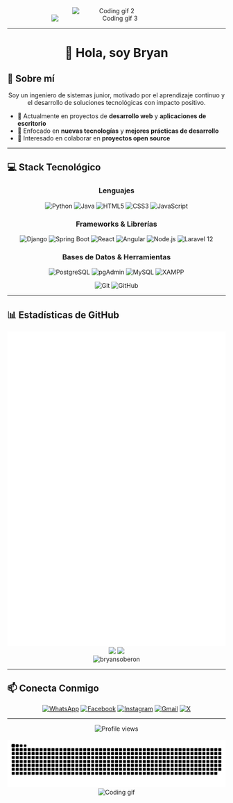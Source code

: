 <div align="center">  
  <img src="https://media4.giphy.com/media/v1.Y2lkPTc5MGI3NjExaGZ3ODY2MXR2aXh0aDN2cDIyeTl2NzNsMzNxMW02MTMyNHo1c2R2cyZlcD12MV9pbnRlcm5hbF9naWZfYnlfaWQmY3Q9Zw/du3J3cXyzhj75IOgvA/giphy.gif" width="190" alt="Coding gif 2" style="display:inline-block; margin-right: 15px;"/>
  
  <img src="https://media0.giphy.com/media/v1.Y2lkPTc5MGI3NjExanVsMXA0cGhrM3Bhcnc2N3Rjd3N4ZmpxbzJzYTFjYm9wc3YyeTJrZSZlcD12MV9pbnRlcm5hbF9naWZfYnlfaWQmY3Q9Zw/QXwtfadqo7wbfmT46H/giphy.gif" width="300" alt="Coding gif 3" style="display:inline-block;"/>
</div>

---

<h1 align="center">👋 Hola, soy Bryan</h1>

## 🚀 Sobre mí
<p align="center">
Soy un ingeniero de sistemas junior, motivado por el aprendizaje continuo y el desarrollo de soluciones tecnológicas con impacto positivo.  
</p>

- 🔭 Actualmente en proyectos de **desarrollo web** y **aplicaciones de escritorio**  
- 🌱 Enfocado en **nuevas tecnologías** y **mejores prácticas de desarrollo**  
- 👯 Interesado en colaborar en **proyectos open source**  

---

## 💻 Stack Tecnológico

<div align="center">

### Lenguajes  
![Python](https://img.shields.io/badge/Python-3776AB?style=flat-square&logo=python&logoColor=white)
![Java](https://img.shields.io/badge/Java-ED8B00?style=flat-square&logo=openjdk&logoColor=white)
![HTML5](https://img.shields.io/badge/HTML5-E34F26?style=flat-square&logo=html5&logoColor=white)
![CSS3](https://img.shields.io/badge/CSS3-1572B6?style=flat-square&logo=css3&logoColor=white)
![JavaScript](https://img.shields.io/badge/JavaScript-F7DF1E?style=flat-square&logo=javascript&logoColor=black)

### Frameworks & Librerías  
![Django](https://img.shields.io/badge/Django-092E20?style=flat-square&logo=django&logoColor=white)
![Spring Boot](https://img.shields.io/badge/Spring%20Boot-6DB33F?style=flat-square&logo=spring-boot&logoColor=white)
![React](https://img.shields.io/badge/React-20232A?style=flat-square&logo=react&logoColor=61DAFB)
![Angular](https://img.shields.io/badge/Angular-DD0031?style=flat-square&logo=angular&logoColor=white)
![Node.js](https://img.shields.io/badge/Node.js-339933?style=flat-square&logo=node.js&logoColor=white)
![Laravel 12](https://img.shields.io/badge/Laravel%2012-FF2D20?style=flat-square&logo=laravel&logoColor=white)

### Bases de Datos & Herramientas  
![PostgreSQL](https://img.shields.io/badge/PostgreSQL-336791?style=flat-square&logo=postgresql&logoColor=white)
![pgAdmin](https://img.shields.io/badge/pgAdmin-3C99DC?style=flat-square&logo=pgadmin&logoColor=white)
![MySQL](https://img.shields.io/badge/MySQL-00000F?style=flat-square&logo=mysql&logoColor=white)
![XAMPP](https://img.shields.io/badge/XAMPP-FB7A24?style=flat-square&logo=xampp&logoColor=white)  

![Git](https://img.shields.io/badge/Git-F05032?style=flat-square&logo=git&logoColor=white)
![GitHub](https://img.shields.io/badge/GitHub-181717?style=flat-square&logo=github&logoColor=white)

</div>

---

## 📊 Estadísticas de GitHub

<div align="center">
  <img src="https://github.com/bryansoberon/github-metrics/blob/main/github-metrics.svg" alt="Metrics" />
</div>


<div align="center">
  <img height="170em" src="https://github-readme-stats.vercel.app/api?username=bryansoberon&show_icons=true&theme=tokyonight&hide_border=true&bg_color=0d1117"/>
  <img height="170em" src="https://github-readme-stats.vercel.app/api/top-langs/?username=bryansoberon&layout=compact&langs_count=8&theme=tokyonight&hide_border=true&bg_color=0d1117"/>
</div>

<div align="center">
  <img src="https://github-readme-streak-stats.herokuapp.com/?user=bryansoberon&theme=tokyonight&hide_border=true&background=0d1117" alt="bryansoberon" />
</div>

---


## 📫 Conecta Conmigo

<div align="center">

[![WhatsApp](https://img.shields.io/badge/WhatsApp-25D366?style=flat-square&logo=whatsapp&logoColor=white)](https://wa.me/933698031)
[![Facebook](https://img.shields.io/badge/Facebook-1877F2?style=flat-square&logo=facebook&logoColor=white)](https://www.facebook.com/bryansoberon.7)
[![Instagram](https://img.shields.io/badge/Instagram-E4405F?style=flat-square&logo=instagram&logoColor=white)](https://www.instagram.com/bryansoberon/)
[![Gmail](https://img.shields.io/badge/Gmail-D14836?style=flat-square&logo=gmail&logoColor=white)](mailto:briansoberonq@gmail.com)
[![X](https://img.shields.io/badge/X-000000?style=flat-square&logo=twitter&logoColor=white)](https://x.com/BryanEseCu)

</div>

---

<div align="center">
  <img src="https://komarev.com/ghpvc/?username=bryansoberon&color=blueviolet&style=flat-square&label=VISITAS+AL+PERFIL" alt="Profile views" />
  <br><br>
  <img src="https://raw.githubusercontent.com/platane/snk/output/github-contribution-grid-snake-dark.svg" alt="Snake animation" />
</div>

<div align="center">
  <img src="https://media2.giphy.com/media/v1.Y2lkPTc5MGI3NjExbDJ3d3NoOWo0cjd4eW03ejN1bzlzM3pjMnhvc2FlcjBsY2hiNmV3ciZlcD12MV9pbnRlcm5hbF9naWZfYnlfaWQmY3Q9Zw/jBOOXxSJfG8kqMxT11/giphy.gif" width="150" alt="Coding gif"/>
</div>
